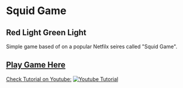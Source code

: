 # Squid Game
## Red Light Green Light

Simple game based of on a popular Netfilx seires called "Squid Game".

## [Play Game Here](https://github.com/Palak225/SquidGame)

[Check Tutorial on Youtube:]((https://www.youtube.com/watch?v=fbgMPwzxloE))
[![Youtube Tutorial](img/preview.png)](https://www.youtube.com/watch?v=fbgMPwzxloE)

